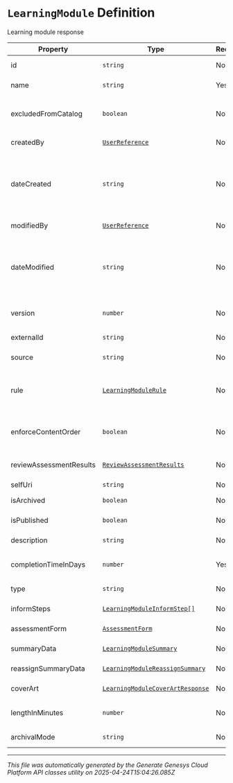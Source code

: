 # `LearningModule` Definition

Learning module response

| Property | Type | Required | Description |
|----------|------|----------|-------------|
| id | `string` | No | The globally unique identifier for the object. |
| name | `string` | Yes | The name of learning module |
| excludedFromCatalog | `boolean` | No | If true, learning module is excluded when retrieving modules for manual assignment |
| createdBy | [`UserReference`](userreference-definition.md) | No | The user who created learning module |
| dateCreated | `string` | No | The date/time learning module was created. Date time is represented as an ISO-8601 string. For example: yyyy-MM-ddTHH:mm:ss[.mmm]Z |
| modifiedBy | [`UserReference`](userreference-definition.md) | No | The user who modified learning module |
| dateModified | `string` | No | The date/time learning module was modified. Date time is represented as an ISO-8601 string. For example: yyyy-MM-ddTHH:mm:ss[.mmm]Z |
| version | `number` | No | The version of published learning module |
| externalId | `string` | No | The external ID of the learning module |
| source | `string` | No | The source of the learning module |
| rule | [`LearningModuleRule`](learningmodulerule-definition.md) | No | The rule for learning module; read-only, and only populated when requested via expand param. |
| enforceContentOrder | `boolean` | No | If true, learning module content should be viewed one by one in order |
| reviewAssessmentResults | [`ReviewAssessmentResults`](reviewassessmentresults-definition.md) | No | Allows to view Assessment results in detail |
| selfUri | `string` | No | The URI for this object |
| isArchived | `boolean` | No | If true, learning module is archived |
| isPublished | `boolean` | No | If true, learning module is published |
| description | `string` | No | The description of learning module |
| completionTimeInDays | `number` | Yes | The completion time of learning module in days |
| type | `string` | No | The type for the learning module |
| informSteps | [`LearningModuleInformStep[]`](learningmoduleinformstep-definition.md) | No | The list of inform steps in a learning module |
| assessmentForm | [`AssessmentForm`](assessmentform-definition.md) | No | The assessment form for learning module |
| summaryData | [`LearningModuleSummary`](learningmodulesummary-definition.md) | No | The learning module summary data |
| reassignSummaryData | [`LearningModuleReassignSummary`](learningmodulereassignsummary-definition.md) | No | The learning module reassign summary data |
| coverArt | [`LearningModuleCoverArtResponse`](learningmodulecoverartresponse-definition.md) | No | The cover art for the learning module |
| lengthInMinutes | `number` | No | The recommended time in minutes to complete the module |
| archivalMode | `string` | No | The mode of archival for learning module |

---

*This file was automatically generated by the Generate Genesys Cloud Platform API classes utility on 2025-04-24T15:04:26.085Z*